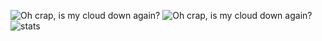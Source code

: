 ![Oh crap, is my cloud down again?](https://cloudme.ga/x/xqtn5.gif)
![Oh crap, is my cloud down again?](https://cloudme.ga/x/ifozw.gif)
![stats](https://github-readme-stats.vercel.app/api?username=kellphy&count_private=true&show_icons=true&theme=tokyonight)

<!--
**Kellphy/Kellphy** is a ✨ _special_ ✨ repository because its `README.md` (this file) appears on your GitHub profile.

Here are some ideas to get you started:

- 🔭 I’m currently working on ...
- 🌱 I’m currently learning ...
- 👯 I’m looking to collaborate on ...
- 🤔 I’m looking for help with ...
- 💬 Ask me about ...
- 📫 How to reach me: ...
- 😄 Pronouns: ...
- ⚡ Fun fact: ...
-->
